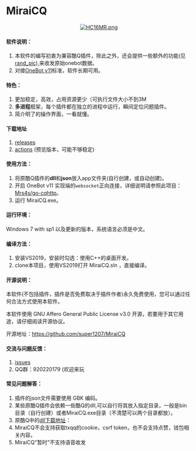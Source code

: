 MiraiCQ
==

<div align=center>
	<a href="https://imgtu.com/i/HC16MR"><img src="https://s4.ax1x.com/2022/01/30/HC16MR.png" alt="HC16MR.png" border="0" /></a>
</div>

#### 软件说明：

1. 本软件的编写初衷为兼容酷Q插件，除此之外，还会提供一些额外的功能(见[rand_pic](https://github.com/super1207/rand_pic)),来收发原始onebot数据。
2. 对接[OneBot v11](https://github.com/botuniverse/onebot-11)标准，软件长期可用。

#### 特色：

1. 更加稳定，高效，占用资源更少（可执行文件大小不到3M
3. **多进程**框架，每个插件都在独立的进程中运行，瞬间定位问题插件。
3. 简介明了的操作界面，一看就懂。

#### 下载地址
1. [releases](https://github.com/super1207/MiraiCQ/releases)
2. [actions](https://github.com/super1207/MiraiCQ/actions) (预览版本，可能不够稳定)

#### 使用方法：

1. 将原酷Q插件的**dll**和**json**放入app文件夹(自行创建，或自动创建)。
2. 开启 OneBot v11 实现端的`websocket`正向连接，详细说明请参照此项目：[Mrs4s/go-cqhttp](https://github.com/Mrs4s/go-cqhttp)。
3. 运行 MiraiCQ.exe。

#### 运行环境：
	
Windows 7 with sp1 以及更新的版本，系统语言必须是中文。

#### 编译方法：

1. 安装VS2019，安装时勾选：使用C++的桌面开发。
2. clone本项目，使用VS2019打开 MiraiCQ.sln ，直接编译。

#### 开源说明：
本软件(不包括插件，插件是否免费取决于插件作者)永久免费使用，您可以通过任何合法方式使用本软件。

本软件使用 GNU Affero General Public License v3.0 开源，若要用于其它用途，请仔细阅读开源协议。

开源地址：https://github.com/super1207/MiraiCQ

#### 交流与问题反馈：
1. [issues](https://github.com/super1207/MiraiCQ/issues)
2. QQ群：920220179 (欢迎来玩

#### 常见问题解答：
1. 插件的json文件需要使用 GBK 编码。
2. 某些原酷Q插件会依赖一些酷Q的dll,可以自行将其放入指定目录，一般是bin目录（自行创建）或者MiraiCQ.exe目录（不清楚可以两个目录都放）。
3. 原酷Q中的[dll下载地址](https://super1207.lanzoui.com/iVNkJttuf2f)：
4. MiraiCQ不会支持获取txqq的cookie，csrf token，也不会支持点赞，钱包相关内容。
5. MiraiCQ"暂时"不支持语音收发
		
